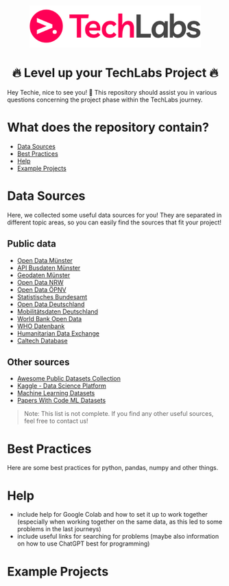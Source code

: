
<p align="center"> <img width="400px" src="https://github.com/HendrikLinn/TechLabs_Projects/blob/main/.github/LOGO.png" alt="TechLabs Logo" /> </p>

<h1 align="center">🔥 Level up your TechLabs Project 🔥</h1>
Hey Techie, nice to see you! 🙂
This repository should assist you in various questions concerning the project phase within the TechLabs journey.

# What does the repository contain?
- [Data Sources](#DataSources)
- [Best Practices](#BestPractices)
- [Help](#Help)
- [Example Projects](#ExampleProjects)

# Data Sources <a name="DataSources"></a>
Here, we collected some useful data sources for you! They are separated in different topic areas, so you can easily find the sources that fit your project!

## Public data
- [Open Data Münster](https://opendata.stadt-muenster.de/)
- [API Busdaten Münster](https://api.busradar.conterra.de/)
- [Geodaten Münster](https://geo.stadt-muenster.de/webgis/application/Geobasisdaten)
- [Open Data NRW](https://open.nrw/open-data)
- [Open Data ÖPNV](https://www.opendata-oepnv.de/ht/de/willkommen)
- [Statistisches Bundesamt](https://www.destatis.de/DE/Home/_inhalt.html)
- [Open Data Deutschland](https://www.govdata.de/)
- [Mobilitätsdaten Deutschland](https://mobilithek.info/)
- [World Bank Open Data](https://data.worldbank.org/)
- [WHO Datenbank](https://www.who.int/data)
- [Humanitarian Data Exchange](https://data.humdata.org/)
- [Caltech Database](https://data.caltech.edu/search?q=&f=resource_type%3Adataset&l=list&p=1&s=10&sort=newest)

## Other sources
- [Awesome Public Datasets Collection](https://github.com/awesomedata/awesome-public-datasets)
- [Kaggle - Data Science Platform](https://www.kaggle.com/datasets)
- [Machine Learning Datasets](https://archive.ics.uci.edu/datasets)
- [Papers With Code ML Datasets](https://paperswithcode.com/datasets)

> Note: This list is not complete. If you find any other useful sources, feel free to contact us!


# Best Practices <a name="BestPractices"></a>
Here are some best practices for python, pandas, numpy and other things.

# Help <a name="Help"></a>
- include help for Google Colab and how to set it up to work together (especially when working together on the same data, as this led to some problems in the last journeys)
- include useful links for searching for problems (maybe also information on how to use ChatGPT best for programming)

# Example Projects <a name="ExampleProjects"></a>
